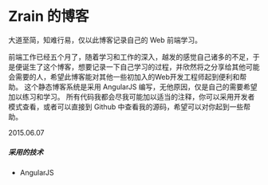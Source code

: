 # Zrain 的博客

大道至简，知难行易，仅以此博客记录自己的 Web 前端学习。

前端工作已经五个月了，随着学习和工作的深入，越发的感觉自己诸多的不足，于是便诞生了这个博客，想要记录一下自己学习的过程，并欣然将之分享给其他可能会需要的人，希望此博客能对其他一些初加入的Web开发工程师起到便利和帮助。 这个静态博客系统是采用 AngularJS 编写，无他原因，仅是自己的需要希望加以练习和学习。 所有代码我都会尽我可能加以适当的注释，你可以采用开发者模式查看，或者可以直接到 Github 中查看我的源码，希望可以对你起到一些帮助。

2015.06.07

##### 采用的技术

* AngularJS



